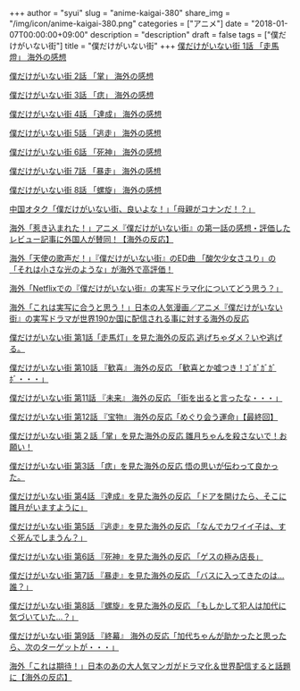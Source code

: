 +++
author = "syui"
slug = "anime-kaigai-380"
share_img = "/img/icon/anime-kaigai-380.png"
categories = ["アニメ"]
date = "2018-01-07T00:00:00+09:00"
description = "description"
draft = false
tags = ["僕だけがいない街"]
title = "僕だけがいない街"
+++
<a href="http://blog.livedoor.jp/kaigai_no/archives/47460208.html" rel="nofollow" target="_blank" title="僕だけがいない街 1話 「走馬燈」 海外の感想">僕だけがいない街 1話 「走馬燈」 海外の感想</a>

<a href="http://blog.livedoor.jp/kaigai_no/archives/47531380.html" rel="nofollow" target="_blank" title="僕だけがいない街 2話 「掌」 海外の感想">僕だけがいない街 2話 「掌」 海外の感想</a>

<a href="http://blog.livedoor.jp/kaigai_no/archives/47591536.html" rel="nofollow" target="_blank" title="僕だけがいない街 3話 「痣」 海外の感想">僕だけがいない街 3話 「痣」 海外の感想</a>

<a href="http://blog.livedoor.jp/kaigai_no/archives/47664290.html" rel="nofollow" target="_blank" title="僕だけがいない街 4話 「達成」 海外の感想">僕だけがいない街 4話 「達成」 海外の感想</a>

<a href="http://blog.livedoor.jp/kaigai_no/archives/47749516.html" rel="nofollow" target="_blank" title="僕だけがいない街 5話 「逃走」 海外の感想">僕だけがいない街 5話 「逃走」 海外の感想</a>

<a href="http://blog.livedoor.jp/kaigai_no/archives/47805203.html" rel="nofollow" target="_blank" title="僕だけがいない街 6話 「死神」 海外の感想">僕だけがいない街 6話 「死神」 海外の感想</a>

<a href="http://blog.livedoor.jp/kaigai_no/archives/49515690.html" rel="nofollow" target="_blank" title="僕だけがいない街 7話 「暴走」 海外の感想">僕だけがいない街 7話 「暴走」 海外の感想</a>

<a href="http://blog.livedoor.jp/kaigai_no/archives/49590660.html" rel="nofollow" target="_blank" title="僕だけがいない街 8話 「螺旋」 海外の感想">僕だけがいない街 8話 「螺旋」 海外の感想</a>

<a href="http://blog.livedoor.jp/kashikou/archives/52042164.html" rel="nofollow" target="_blank" title="中国オタク「僕だけがいない街、良いよな！」「母親がコナンだ！？」">中国オタク「僕だけがいない街、良いよな！」「母親がコナンだ！？」</a>

<a href="http://darekare.jp/kaigaianime/erased" rel="nofollow" target="_blank" title=" 海外「惹き込まれた！」アニメ『僕だけがいない街』の第一話の感想・評価したレビュー記事に外国人が賛同！【海外の反応】"> 海外「惹き込まれた！」アニメ『僕だけがいない街』の第一話の感想・評価したレビュー記事に外国人が賛同！【海外の反応】</a>

<a href="http://darekare.jp/kaigaianime/erased-ed-sayuri" rel="nofollow" target="_blank" title="海外「天使の歌声だ！」『僕だけがいない街』のED曲 「酸欠少女さユり」の「それは小さな光のような」が海外で高評価！">海外「天使の歌声だ！」『僕だけがいない街』のED曲 「酸欠少女さユり」の「それは小さな光のような」が海外で高評価！</a>

<a href="http://darekare.jp/kaigaianime/erased-live-action" rel="nofollow" target="_blank" title="海外「Netflixでの『僕だけがいない街』の実写ドラマ化についてどう思う？」">海外「Netflixでの『僕だけがいない街』の実写ドラマ化についてどう思う？」</a>

<a href="http://sow.blog.jp/archives/1064953480.html" rel="nofollow" target="_blank" title="海外「これは実写に合うと思う！」日本の人気漫画／アニメ『僕だけがいない街』の実写ドラマが世界190か国に配信される事に対する海外の反応">海外「これは実写に合うと思う！」日本の人気漫画／アニメ『僕だけがいない街』の実写ドラマが世界190か国に配信される事に対する海外の反応</a>

<a href="http://tonarino-kawauso.com/wordpress/bokudake1/" rel="nofollow" target="_blank" title="僕だけがいない街 第1話「走馬灯」を見た海外の反応 逃げちゃダメ？いや逃げる。">僕だけがいない街 第1話「走馬灯」を見た海外の反応 逃げちゃダメ？いや逃げる。</a>

<a href="http://tonarino-kawauso.com/wordpress/bokudake10/" rel="nofollow" target="_blank" title="僕だけがいない街 第10話 『歓喜』 海外の反応 「歓喜とか嘘つき！ｺﾞｶﾞｶﾞｶﾞﾎﾞ・・・」">僕だけがいない街 第10話 『歓喜』 海外の反応 「歓喜とか嘘つき！ｺﾞｶﾞｶﾞｶﾞﾎﾞ・・・」</a>

<a href="http://tonarino-kawauso.com/wordpress/bokudake11/" rel="nofollow" target="_blank" title="僕だけがいない街 第11話 『未来』 海外の反応 「街を出ると言ったな・・・」">僕だけがいない街 第11話 『未来』 海外の反応 「街を出ると言ったな・・・」</a>

<a href="http://tonarino-kawauso.com/wordpress/bokudake12/" rel="nofollow" target="_blank" title="僕だけがいない街 第12話 『宝物』 海外の反応「めぐり会う運命」【最終回】">僕だけがいない街 第12話 『宝物』 海外の反応「めぐり会う運命」【最終回】</a>

<a href="http://tonarino-kawauso.com/wordpress/bokudake2/" rel="nofollow" target="_blank" title="僕だけがいない街 第２話「掌」を見た海外の反応 雛月ちゃんを殺さないで！お願い！">僕だけがいない街 第２話「掌」を見た海外の反応 雛月ちゃんを殺さないで！お願い！</a>

<a href="http://tonarino-kawauso.com/wordpress/bokudake3/" rel="nofollow" target="_blank" title=" 僕だけがいない街 第3話 「痣」を見た海外の反応 悟の思いが伝わって良かった。"> 僕だけがいない街 第3話 「痣」を見た海外の反応 悟の思いが伝わって良かった。</a>

<a href="http://tonarino-kawauso.com/wordpress/bokudake4/" rel="nofollow" target="_blank" title="僕だけがいない街 第4話 『達成』を見た海外の反応 「ドアを開けたら、そこに雛月がいますように」">僕だけがいない街 第4話 『達成』を見た海外の反応 「ドアを開けたら、そこに雛月がいますように」</a>

<a href="http://tonarino-kawauso.com/wordpress/bokudake5/" rel="nofollow" target="_blank" title="僕だけがいない街 第5話 『逃走』を見た海外の反応 「なんでカワイイ子は、すぐ死んでしまうん？」">僕だけがいない街 第5話 『逃走』を見た海外の反応 「なんでカワイイ子は、すぐ死んでしまうん？」</a>

<a href="http://tonarino-kawauso.com/wordpress/bokudake6/" rel="nofollow" target="_blank" title="僕だけがいない街 第6話 『死神』を見た海外の反応 「ゲスの極み店長」">僕だけがいない街 第6話 『死神』を見た海外の反応 「ゲスの極み店長」</a>

<a href="http://tonarino-kawauso.com/wordpress/bokudake7/" rel="nofollow" target="_blank" title=" 僕だけがいない街 第7話 『暴走』を見た海外の反応 「バスに入ってきたのは…誰？」"> 僕だけがいない街 第7話 『暴走』を見た海外の反応 「バスに入ってきたのは…誰？」</a>

<a href="http://tonarino-kawauso.com/wordpress/bokudake8/" rel="nofollow" target="_blank" title="僕だけがいない街 第8話 『螺旋』を見た海外の反応 「もしかして犯人は加代に気づいていた…？」">僕だけがいない街 第8話 『螺旋』を見た海外の反応 「もしかして犯人は加代に気づいていた…？」</a>

<a href="http://tonarino-kawauso.com/wordpress/bokudake9/" rel="nofollow" target="_blank" title="僕だけがいない街 第9話 『終幕』 海外の反応「加代ちゃんが助かったと思ったら、次のターゲットが・・・」">僕だけがいない街 第9話 『終幕』 海外の反応「加代ちゃんが助かったと思ったら、次のターゲットが・・・」</a>

<a href="http://moriforest.com/archives/10226" rel="nofollow" target="_blank" title=" 海外「これは期待！」日本のあの大人気マンガがドラマ化＆世界配信すると話題に【海外の反応】"> 海外「これは期待！」日本のあの大人気マンガがドラマ化＆世界配信すると話題に【海外の反応】</a>

